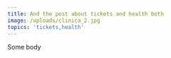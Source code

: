 ```yaml
---
title: And the post about tickets and health both
image: /uploads/clinica_2.jpg
topics: 'tickets,health'
---
```

Some body
